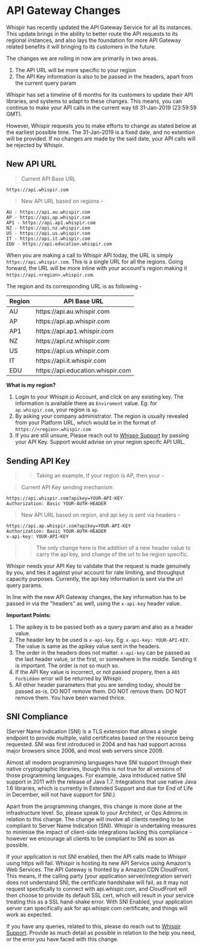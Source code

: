 # API Gateway Changes

Whispir has recently updated the API Gateway Service for all its instances. This update brings in the ability to better route the API requests to its regional instances, and also lays the foundation for more API Gateway related benefits it will bringing to its customers in the future.

The changes we are rolling in now are primarily in two areas.

1. The API URL will be more specific to your region
2. The API Key information is also to be passed in the headers, apart from the current query param

<aside class="notice">
Whispir has set a timeline of 6 months for its customers to update their API libraries, and systems to adapt to these changes. This means, you can continue to make your API calls in the current way till 31-Jan-2019 (23:59:59 GMT). 
</aside>

However, Whispir requests you to make efforts to change as stated below at the earliest possible time. The 31-Jan-2019 is a fixed date, and no extention will be provided. If no changes are made by the said date, your API calls will be rejected by Whispir.


## New API URL


> Current API Base URL

```
https://api.whispir.com
```

> New API URL based on regions -

```
AU - https://api.au.whispir.com
AP - https://api.ap.whispir.com
AP1 - https://api.ap1.whispir.com
NZ - https://api.nz.whispir.com
US - https://api.us.whispir.com
IT - https://api.it.whispir.com
EDU - https://api.education.whispir.com
```


When you are making a call to Whispir API today, the URL is simply ```https://api.whispir.com```. This is a single URL for all the regions. Going forward, the URL will be more inline with your account's region making it ```https://api.<region>.whispir.com```.

The region and its corresponding URL is as following -

<table>
	<thead>
	<tr><th>Region</th><th>API Base URL</th></tr>
	</thead>
	<tbody>
		<tr><td>AU</td><td>https://api.au.whispir.com</td><tr>
		<tr><td>AP</td><td>https://api.ap.whispir.com</td><tr>
		<tr><td>AP1</td><td>https://api.ap1.whispir.com</td><tr>
		<tr><td>NZ</td><td>https://api.nz.whispir.com</td><tr>
		<tr><td>US</td><td>https://api.us.whispir.com</td><tr>
		<tr><td>IT</td><td>https://api.it.whispir.com</td><tr>
		<tr><td>EDU</td><td>https://api.education.whispir.com</td><tr>
	</tbody>
</table>

**What is my region?**

1. Login to your Whispir.io Account, and click on any existing key. The information is available there as `Enviroment` value. Eg: for `ap.whispir.com`, your region is `ap`. 
2. By asking your company administrator. The region is usually revealed from your Platform URL, which would be in the format of ```https://<region>.whispir.com```
3. If you are still unsure, Please reach out to <a href="mailto:support@whispir.com?subject=What%20is%20my%20region?">Whispir Support</a> by passing your API Key. Support would advise on your region specifc API URL.


## Sending API Key

> > Taking an example, If your region is AP, then your -

> Current API Key sending mechanism

```
https://api.whispir.com?apikey=YOUR-API-KEY
Authorization: Basic YOUR-AUTH-HEADER
```

> New API URL based on region, and api key is sent via headers -

```
https://api.ap.whispir.com?apikey=YOUR-API-KEY
Authorization: Basic YOUR-AUTH-HEADER
x-api-key: YOUR-API-KEY
```
> > The only change here is the addition of a new header value to carry the api key, and change of the url to be region specific.

Whispir needs your API Key to validate that the request is made genuinely by you, and ties it against your account for rate limiting, and throughput capacity purposes. Currently, the api key information is sent via the url query params.

In line with the new API Gateway changes, the key information has to be passed in via the "headers" as well, using the `x-api-key` header value.

**Important Points:**

1. The apikey is to be passed both as a query param and also as a header value.
2. The header key to be used is `x-api-key`. Eg: `x-api-key: YOUR-API-KEY`. The value is same as the apikey value sent in the headers.
3. The order in the headers does not matter. `x-api-key` can be passed as the last header value, or the first, or somewhere in the middle. Sending it is important. The order is not so much so.
4. If the API Key value is incorrect, or not passed propery, then a `403 Forbidden` error will be returned by Whispir.
5. All other header parameters that you are sending today, should be passed as-is. DO NOT remove them. DO NOT remove them. DO NOT remove them. You have been warned thrice.


## SNI Compliance

(Server Name Indication (SNI) is a TLS extension that allows a single endpoint to provide multiple, valid certificates based on the resource being requested. SNI was first introduced in 2004 and has had support across major browsers since 2006, and most web servers since 2009. 

Almost all modern programming languages have SNI support through their native cryptographic libraries, though this is not true for all versions of those programming languages. For example, Java introduced native SNI support in 2011 with the release of Java 1.7. Integrations that use native Java 1.6 libraries, which is currently in Extended Support and due for End of Life in December, will not have support for SNI.)

Apart from the programming changes, this change is more done at the infrastructure level. So, please speak to your Architect, or Ops Admins in relation to this change. The change will involve all clients needing to be compliant to Server Name Indication (SNI). Whispir is undertaking measures to minimise the impact of client-side integrations lacking this compliance - however we encourage all clients to be compliant to SNI as soon as possible.

If your application is not SNI enabled, then the API calls made to Whispir using https will fail. Whispir is hosting its new API Service using Amazon's Web Services. The API Gateway is fronted by a Amazon CDN CloudFront. This means, if the calling party (your application server/integration server) does not understand SNI, the certificate handshake will fail, as it may not request specifically to connect with api.whispir.com, and CloudFront will then choose to provide its default SSL cert, which will result in your service treating this as a SSL hand-shake error. With SNI Enabled, your application server can specifically ask for api.whispir.com certificate, and things will work as expected.

If you have any queries, related to this, please do reach out to <a href="mailto:support@whispir.com?subject=I%20need%20help%20with%20api%20key%20header%20value">Whispir Support</a>. Provide as much detail as possible in relation to the help you need, or the error you have faced with this change.